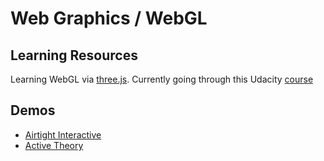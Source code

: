 # Web Graphics / WebGL



## Learning Resources

Learning WebGL via [three.js](http://threejs.org/). Currently going through this Udacity [course](https://www.udacity.com/course/interactive-3d-graphics--cs291) 

## Demos
- [Airtight Interactive](https://www.airtightinteractive.com/demos/)
- [Active Theory](https://activetheory.net/work)
